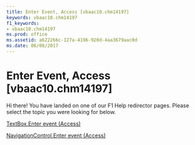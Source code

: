 ```yaml
---
title: Enter Event, Access [vbaac10.chm14197]
keywords: vbaac10.chm14197
f1_keywords:
- vbaac10.chm14197
ms.prod: office
ms.assetid: a622266c-127a-4196-920d-4aa3679aac0d
ms.date: 06/08/2017
---
```



# Enter Event, Access [vbaac10.chm14197]

Hi there! You have landed on one of our F1 Help redirector pages. Please select the topic you were looking for below.

[TextBox.Enter event (Access)](http://msdn.microsoft.com/library/970dc73b-8b8e-5811-bd4b-c23a96306bd2%28Office.15%29.aspx)

[NavigationControl.Enter event (Access)](http://msdn.microsoft.com/library/30741318-953e-4dde-54df-ef6fca845844%28Office.15%29.aspx)


